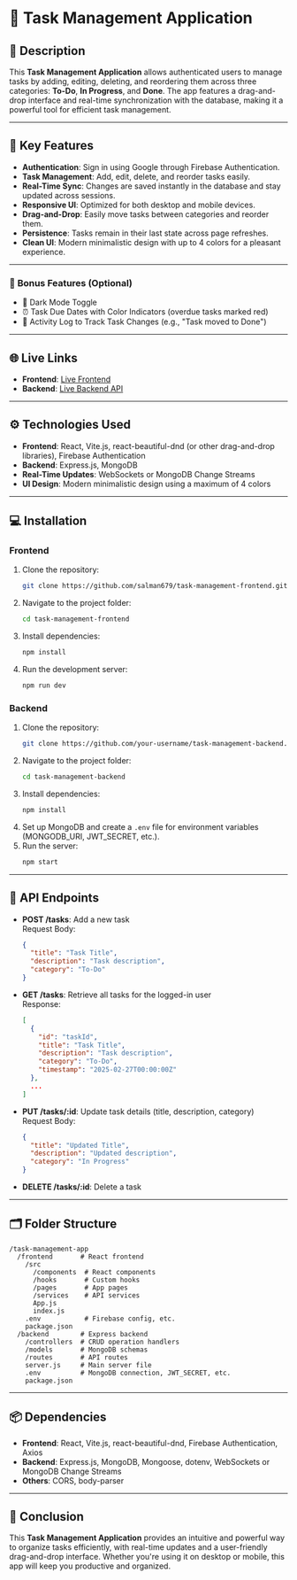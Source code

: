 # 📝 **Task Management Application**

## 📖 **Description**

This **Task Management Application** allows authenticated users to manage tasks by adding, editing, deleting, and reordering them across three categories: **To-Do**, **In Progress**, and **Done**. The app features a drag-and-drop interface and real-time synchronization with the database, making it a powerful tool for efficient task management.

---

## 🔑 **Key Features**

- **Authentication**: Sign in using Google through Firebase Authentication.
- **Task Management**: Add, edit, delete, and reorder tasks easily.
- **Real-Time Sync**: Changes are saved instantly in the database and stay updated across sessions.
- **Responsive UI**: Optimized for both desktop and mobile devices.
- **Drag-and-Drop**: Easily move tasks between categories and reorder them.
- **Persistence**: Tasks remain in their last state across page refreshes.
- **Clean UI**: Modern minimalistic design with up to 4 colors for a pleasant experience.

---

### 🎉 **Bonus Features** (Optional)

- 🌙 Dark Mode Toggle
- ⏰ Task Due Dates with Color Indicators (overdue tasks marked red)
- 📝 Activity Log to Track Task Changes (e.g., "Task moved to Done")

---

## 🌐 **Live Links**

- **Frontend**: [Live Frontend](https://your-live-link.com)
- **Backend**: [Live Backend API](https://your-live-backend.com)

---

## ⚙️ **Technologies Used**

- **Frontend**: React, Vite.js, react-beautiful-dnd (or other drag-and-drop libraries), Firebase Authentication
- **Backend**: Express.js, MongoDB
- **Real-Time Updates**: WebSockets or MongoDB Change Streams
- **UI Design**: Modern minimalistic design using a maximum of 4 colors

---

## 💻 **Installation**

### **Frontend**

1. Clone the repository:
   ```bash
   git clone https://github.com/salman679/task-management-frontend.git
   ```
2. Navigate to the project folder:
   ```bash
   cd task-management-frontend
   ```
3. Install dependencies:
   ```bash
   npm install
   ```
4. Run the development server:
   ```bash
   npm run dev
   ```

### **Backend**

1. Clone the repository:
   ```bash
   git clone https://github.com/your-username/task-management-backend.git
   ```
2. Navigate to the project folder:
   ```bash
   cd task-management-backend
   ```
3. Install dependencies:
   ```bash
   npm install
   ```
4. Set up MongoDB and create a `.env` file for environment variables (MONGODB_URI, JWT_SECRET, etc.).
5. Run the server:
   ```bash
   npm start
   ```

---

## 🔧 **API Endpoints**

- **POST /tasks**: Add a new task  
  Request Body:

  ```json
  {
    "title": "Task Title",
    "description": "Task description",
    "category": "To-Do"
  }
  ```

- **GET /tasks**: Retrieve all tasks for the logged-in user  
  Response:

  ```json
  [
    {
      "id": "taskId",
      "title": "Task Title",
      "description": "Task description",
      "category": "To-Do",
      "timestamp": "2025-02-27T00:00:00Z"
    },
    ...
  ]
  ```

- **PUT /tasks/:id**: Update task details (title, description, category)  
  Request Body:

  ```json
  {
    "title": "Updated Title",
    "description": "Updated description",
    "category": "In Progress"
  }
  ```

- **DELETE /tasks/:id**: Delete a task

---

## 🗂️ **Folder Structure**

```
/task-management-app
  /frontend       # React frontend
    /src
      /components  # React components
      /hooks       # Custom hooks
      /pages       # App pages
      /services    # API services
      App.js
      index.js
    .env           # Firebase config, etc.
    package.json
  /backend        # Express backend
    /controllers  # CRUD operation handlers
    /models       # MongoDB schemas
    /routes       # API routes
    server.js     # Main server file
    .env          # MongoDB connection, JWT_SECRET, etc.
    package.json
```

---

## 📦 **Dependencies**

- **Frontend**: React, Vite.js, react-beautiful-dnd, Firebase Authentication, Axios
- **Backend**: Express.js, MongoDB, Mongoose, dotenv, WebSockets or MongoDB Change Streams
- **Others**: CORS, body-parser

---

## 🚀 **Conclusion**

This **Task Management Application** provides an intuitive and powerful way to organize tasks efficiently, with real-time updates and a user-friendly drag-and-drop interface. Whether you're using it on desktop or mobile, this app will keep you productive and organized.
